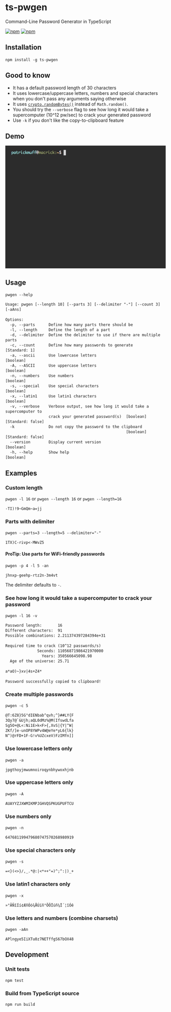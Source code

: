 # ts-pwgen
Command-Line Password Generator in TypeScript

[![npm](https://img.shields.io/npm/v/ts-pwgen.svg)](https://www.npmjs.com/package/ts-pwgen) [![npm](https://img.shields.io/npm/dm/ts-pwgen.svg)](https://www.npmjs.com/package/ts-pwgen)

## Installation
```
npm install -g ts-pwgen
```

## Good to know
* It has a default password length of 30 characters
* It uses lowercase/uppercase letters, numbers and special characters when you don't pass any arguments saying otherwise
* It uses [`crypto.randomBytes()`](https://nodejs.org/api/crypto.html#crypto_crypto_randombytes_size_callback) instead of `Math.random()`.
* You should try the `--verbose` flag to see how long it would take a supercomputer (10^12 pw/sec) to crack your generated password
* Use `-k` if you don't like the copy-to-clipboard feature

## Demo
![demo video](pwgendemo.gif)

## Usage
```
pwgen --help
```

```
Usage: pwgen [--length 10] [--parts 3] [--delimiter "-"] [--count 3] [-aAns]

Options:
  -p, --parts      Define how many parts there should be
  -l, --length     Define the length of a part
  -d, --delimiter  Define the delimiter to use if there are multiple parts
  -c, --count      Define how many passwords to generate           [Standard: 1]
  -a, --ascii      Use lowercase letters                               [boolean]
  -A, --ASCII      Use uppercase letters                               [boolean]
  -n, --numbers    Use numbers                                         [boolean]
  -s, --special    Use special characters                              [boolean]
  -x, --latin1     Use latin1 characters                               [boolean]
  -v, --verbose    Verbose output, see how long it would take a supercomputer to
                   crack your generated password(s)  [boolean] [Standard: false]
  -k               Do not copy the password to the clipboard
                                                     [boolean] [Standard: false]
  --version        Display current version                             [boolean]
  -h, --help       Show help                                           [boolean]
```

## Examples
### Custom length
`pwgen -l 16` or `pwgen --length 16` or `pwgen --length=16`
```
-TI)!9~GmQm~a=jj
```

### Parts with delimiter
`pwgen --parts=3 --length=5 --delimiter="-"`
```
1TX)C-rivp<-MWvZ5
```

#### ProTip: Use parts for WiFi-friendly passwords
`pwgen -p 4 -l 5 -an`
```
jhnxp-geehp-rtz2n-3m4vt
```
The delimiter defaults to `-`.

### See how long it would take a supercomputer to crack your password
`pwgen -l 16 -v`
```
Password length:       16
Different characters:  91
Possible combinations: 2.211374397284394e+31

Required time to crack (10^12 passwords/s)
              Seconds: 11056871986421970000
                Years: 350566645098.98
  Age of the universe: 25.71

a*aO)~}xv|4s+Z4*

Password successfully copied to clipboard!
```

### Create multiple passwords
`pwgen -c 5`
```
@T:6Z8}5G"dIENbab^qvh;^}##LY{F
3Qy7@`&Ujh;aQL0dMz%@M(IfswdLfa
Sg5O+@L<:Ni1E>k<F>{,XvS|{Y|^W|
ZKf/]e-unOP8YWPv4W@eYe*yL6{lk}
N^)@rFD+1F-G!v%UZcxeV)FzIMfn]]
```

### Use lowercase letters only
`pwgen -a`
```
jpgthoyjmwumnoiroqynbhywoxhjnb
```

### Use uppercase letters only
`pwgen -A`
```
AUAYYZJXWMIKMPJGHVQSPKUGPUFTCU
```

### Use numbers only
`pwgen -n`
```
647681199479680747570268980919
```

### Use special characters only
`pwgen -s`
```
=<}(<>}/,_.*@:|<*++"=)^;^:|)_+
```

### Use latin1 characters only
`pwgen -x`
```
»°ÃÑîÍí¢ÆñÓò¾ÅÚïñ°ÕÔÏúñ¼Ï´¦îÓê
```

### Use letters and numbers (combine charsets)
`pwgen -aAn`
```
APlngye5IiXTu0z7NETffgS67bOX48
```

## Development
### Unit tests
```
npm test
```

### Build from TypeScript source
```
npm run build
```
